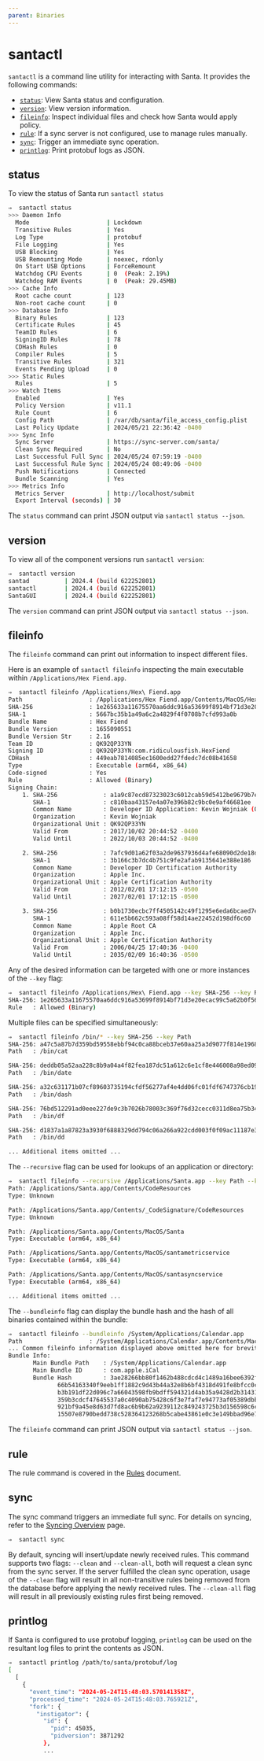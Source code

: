 ```yaml
---
parent: Binaries
---
```


# santactl

`santactl` is a command line utility for interacting with Santa. It provides the
following commands:

*   [`status`](#status): View Santa status and configuration.
*   [`version`](#version): View version information.
*   [`fileinfo`](#fileinfo): Inspect individual files and check how Santa would
    apply policy.
*   [`rule`](#rule): If a sync server is not configured, use to manage rules manually.
*   [`sync`](#sync): Trigger an immediate sync operation.
*   [`printlog`](#printlog): Print protobuf logs as JSON.

## status

To view the status of Santa run `santactl status`

```sh
⇒  santactl status
>>> Daemon Info
  Mode                      | Lockdown
  Transitive Rules          | Yes
  Log Type                  | protobuf
  File Logging              | Yes
  USB Blocking              | Yes
  USB Remounting Mode       | noexec, rdonly
  On Start USB Options      | ForceRemount
  Watchdog CPU Events       | 0  (Peak: 2.19%)
  Watchdog RAM Events       | 0  (Peak: 29.45MB)
>>> Cache Info
  Root cache count          | 123
  Non-root cache count      | 0
>>> Database Info
  Binary Rules              | 123
  Certificate Rules         | 45
  TeamID Rules              | 6
  SigningID Rules           | 78
  CDHash Rules              | 0
  Compiler Rules            | 5
  Transitive Rules          | 321
  Events Pending Upload     | 0
>>> Static Rules
  Rules                     | 5
>>> Watch Items
  Enabled                   | Yes
  Policy Version            | v11.1
  Rule Count                | 6
  Config Path               | /var/db/santa/file_access_config.plist
  Last Policy Update        | 2024/05/21 22:36:42 -0400
>>> Sync Info
  Sync Server               | https://sync-server.com/santa/
  Clean Sync Required       | No
  Last Successful Full Sync | 2024/05/24 07:59:19 -0400
  Last Successful Rule Sync | 2024/05/24 08:49:06 -0400
  Push Notifications        | Connected
  Bundle Scanning           | Yes
>>> Metrics Info
  Metrics Server            | http://localhost/submit
  Export Interval (seconds) | 30
```

The `status` command can print JSON output via `santactl status --json`.

## version

To view all of the component versions run `santactl version`:

```sh
⇒  santactl version
santad          | 2024.4 (build 622252801)
santactl        | 2024.4 (build 622252801)
SantaGUI        | 2024.4 (build 622252801)
```

The `version` command can print JSON output via `santactl status --json`.

## fileinfo

The `fileinfo` command can print out information to inspect different files.

Here is an example of `santactl fileinfo` inspecting the main executable
within `/Applications/Hex Fiend.app`.

```sh
⇒  santactl fileinfo /Applications/Hex\ Fiend.app
Path                   : /Applications/Hex Fiend.app/Contents/MacOS/Hex Fiend
SHA-256                : 1e265633a11675570aa6ddc916a53699f8914bf71d3e20ecac99c5a62b0f5652
SHA-1                  : 5667bc35b1a49a6c2a4829f4f0708b7cfd993a0b
Bundle Name            : Hex Fiend
Bundle Version         : 1655090551
Bundle Version Str     : 2.16
Team ID                : QK92QP33YN
Signing ID             : QK92QP33YN:com.ridiculousfish.HexFiend
CDHash                 : 449eab7814085ec1600edd27fdedc7dc08b41658
Type                   : Executable (arm64, x86_64)
Code-signed            : Yes
Rule                   : Allowed (Binary)
Signing Chain:
    1. SHA-256             : a1a9c87ecd87323023c6012cab59d5412be9679b7e405ad53b185c4a66da3688
       SHA-1               : c810baa43157e4a07e396b82c9bc0e9af46681ee
       Common Name         : Developer ID Application: Kevin Wojniak (QK92QP33YN)
       Organization        : Kevin Wojniak
       Organizational Unit : QK92QP33YN
       Valid From          : 2017/10/02 20:44:52 -0400
       Valid Until         : 2022/10/03 20:44:52 -0400

    2. SHA-256             : 7afc9d01a62f03a2de9637936d4afe68090d2de18d03f29c88cfb0b1ba63587f
       SHA-1               : 3b166c3b7dc4b751c9fe2afab9135641e388e186
       Common Name         : Developer ID Certification Authority
       Organization        : Apple Inc.
       Organizational Unit : Apple Certification Authority
       Valid From          : 2012/02/01 17:12:15 -0500
       Valid Until         : 2027/02/01 17:12:15 -0500

    3. SHA-256             : b0b1730ecbc7ff4505142c49f1295e6eda6bcaed7e2c68c5be91b5a11001f024
       SHA-1               : 611e5b662c593a08ff58d14ae22452d198df6c60
       Common Name         : Apple Root CA
       Organization        : Apple Inc.
       Organizational Unit : Apple Certification Authority
       Valid From          : 2006/04/25 17:40:36 -0400
       Valid Until         : 2035/02/09 16:40:36 -0500
```

Any of the desired information can be targeted with one or more instances of the
`--key` flag:

```sh
⇒  santactl fileinfo /Applications/Hex\ Fiend.app --key SHA-256 --key Rule
SHA-256: 1e265633a11675570aa6ddc916a53699f8914bf71d3e20ecac99c5a62b0f5652
Rule   : Allowed (Binary)
```

Multiple files can be specified simultaneously:

```sh
⇒  santactl fileinfo /bin/* --key SHA-256 --key Path
SHA-256: a47c5a87b7d359bd59558ebbf94c0ca88bceb37e60aa25a3d9077f814e1968c5
Path   : /bin/cat

SHA-256: deddb05a52aa228c8b9a04a4f82fea187dc51a612c6e1cf8e446008a98ed09f1
Path   : /bin/date

SHA-256: a32c631171b07cf89603735194cfdf56277af4e4dd06fc01fdf6747376cb1946
Path   : /bin/dash

SHA-256: 76bd512291ad0eee227de9c3b7026b78003c369f76d32cecc0311d8ea75b341e
Path   : /bin/df

SHA-256: d1837a1a87823a3930f6888329dd794c06a266a922cdd003f0f09ac11187e3a3
Path   : /bin/dd

... Additional items omitted ...
```

The `--recursive` flag can be used for lookups of an application or directory:

```sh
⇒  santactl fileinfo --recursive /Applications/Santa.app --key Path --key Type
Path: /Applications/Santa.app/Contents/CodeResources
Type: Unknown

Path: /Applications/Santa.app/Contents/_CodeSignature/CodeResources
Type: Unknown

Path: /Applications/Santa.app/Contents/MacOS/Santa
Type: Executable (arm64, x86_64)

Path: /Applications/Santa.app/Contents/MacOS/santametricservice
Type: Executable (arm64, x86_64)

Path: /Applications/Santa.app/Contents/MacOS/santasyncservice
Type: Executable (arm64, x86_64)

... Additional items omitted ...
```

The `--bundleinfo` flag can display the bundle hash and the hash of
all binaries contained within the bundle:

```sh
⇒  santactl fileinfo --bundleinfo /System/Applications/Calendar.app
Path                   : /System/Applications/Calendar.app/Contents/MacOS/Calendar
... Common fileinfo information displayed above omitted here for brevity ...
Bundle Info:
       Main Bundle Path    : /System/Applications/Calendar.app
       Main Bundle ID      : com.apple.iCal
       Bundle Hash         : 3ae28266bb80f1462b488cdcd4c1489a16bee6392fa5bcb6ed90736e06ff5520
              66b54163340f9eeb1ff1882c9d43b44a32e8b6bf4318d491fe8bfcc0c247e922  /System/Applications/Calendar.app/Contents/PlugIns/FaceTimeExtension.appex/Contents/MacOS/FaceTimeExtension
              b3b191df22d096c7a66043598fb9bdff594321d4ab35a9428d2b3143154c9046  /System/Applications/Calendar.app/Contents/PlugIns/CalendarNotificationContentExtension_OSX.appex/Contents/MacOS/CalendarNotificationContentExtension_OSX
              359b3cdcf47645537a0c4090ab75428c6f3e7faf7e94773af05389dbba183e77  /System/Applications/Calendar.app/Contents/PlugIns/CalendarWidgetExtension.appex/Contents/MacOS/CalendarWidgetExtension
              921bf9a45e8d63d7fd8ac6b9b62a9239112c849243725b3d156598c6ccce8fe8  /System/Applications/Calendar.app/Contents/Extensions/CalendarFocusConfigurationExtension.appex/Contents/MacOS/CalendarFocusConfigurationExtension
              15507e8790bedd738c528364123268b5cabe43861e0c3e149bbad96e712c5c4a  /System/Applications/Calendar.app/Contents/MacOS/Calendar
```

The `fileinfo` command can print JSON output via `santactl status --json`.

## rule

The rule command is covered in the [Rules](../concepts/rules.md) document.

## sync

The sync command triggers an immediate full sync. For details on syncing, refer to the [Syncing Overview](../introduction/syncing-overview.md) page.

```sh
⇒  santactl sync
```

By default, syncing will insert/update newly received rules. This command
supports two flags: `--clean` and `--clean-all`, both will request a clean sync
from the sync server. If the server fulfilled the clean sync operation, usage of
the `--clean` flag will result in all non-transitive rules being removed from
the database before applying the newly received rules. The `--clean-all` flag
will result in all previously existing rules first being removed.

## printlog

If Santa is configured to use protobuf logging, `printlog` can be used on the
resultant log files to print the contents as JSON.

```sh
⇒  santactl printlog /path/to/santa/protobuf/log
[
  [
    {
      "event_time": "2024-05-24T15:48:03.570141358Z",
      "processed_time": "2024-05-24T15:48:03.765921Z",
      "fork": {
        "instigator": {
          "id": {
            "pid": 45035,
            "pidversion": 3871292
          },
          ...
```
